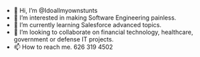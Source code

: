 - 👋 Hi, I’m @Idoallmyownstunts
- 👀 I’m interested in making Software Engineering painless.
- 🌱 I’m currently learning Salesforce advanced topics.
- 💞️ I’m looking to collaborate on financial technology, healthcare, government or defense IT projects.
- 📫 How to reach me.  626 319 4502

<!---
Idoallmyownstunts/Idoallmyownstunts is a ✨ special ✨ repository because its `README.md` (this file) appears on your GitHub profile.
You can click the Preview link to take a look at your changes.
--->
